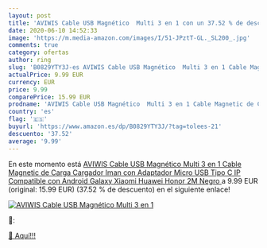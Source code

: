 ```yaml
---
layout: post
title: 'AVIWIS Cable USB Magnético  Multi 3 en 1 con un 37.52 % de descuento'
date: 2020-06-10 14:52:33
image: 'https://m.media-amazon.com/images/I/51-JPztT-GL._SL200_.jpg'
comments: true
category: ofertas
author: ring
slug: 'B0829YTY3J-es AVIWIS Cable USB Magnético  Multi 3 en 1 Cable Magnetic de Carga Cargador Iman con Adaptador Micro USB Tipo C IP Compatible con Android Galaxy  Xiaomi  Huawei  Honor  2M  Negro '
actualPrice: 9.99 EUR
currency: EUR
price: 9.99
comparePrice: 15.99 EUR
prodname: 'AVIWIS Cable USB Magnético  Multi 3 en 1 Cable Magnetic de Carga Cargador Iman con Adaptador Micro USB Tipo C IP Compatible con Android Galaxy  Xiaomi  Huawei  Honor  2M  Negro '
country: 'es'
flag: '🇪🇸'
buyurl: 'https://www.amazon.es/dp/B0829YTY3J/?tag=tolees-21'
descuento: '37.52'
average: '9.99'
---
```


En este momento está [AVIWIS Cable USB Magnético  Multi 3 en 1 Cable Magnetic de Carga Cargador Iman con Adaptador Micro USB Tipo C IP Compatible con Android Galaxy  Xiaomi  Huawei  Honor  2M  Negro ](https://www.amazon.es/dp/B0829YTY3J/?tag=tolees-21) a 9.99 EUR (original: 15.99 EUR) (37.52 %  de descuento) en el siguiente enlace!

[![AVIWIS Cable USB Magnético  Multi 3 en 1](https://m.media-amazon.com/images/I/51-JPztT-GL._SL200_.jpg)](https://www.amazon.es/dp/B0829YTY3J/?tag=tolees-21)

🔎:


[🛒 Aquí!!!](https://www.amazon.es/dp/B0829YTY3J/?tag=tolees-21)
